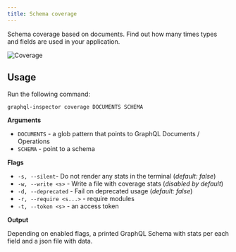 ```yaml
---
title: Schema coverage
---
```


Schema coverage based on documents. Find out how many times types and fields are used in your application.

![Coverage](/img/cli/coverage.jpg)

## Usage

Run the following command:

    graphql-inspector coverage DOCUMENTS SCHEMA

**Arguments**

- `DOCUMENTS` - a glob pattern that points to GraphQL Documents / Operations
- `SCHEMA` - point to a schema

**Flags**

- `-s, --silent`- Do not render any stats in the terminal (_default: false_)
- `-w, --write <s>` - Write a file with coverage stats (_disabled by default_)
- `-d, --deprecated` - Fail on deprecated usage (_default: false_)
- `-r, --require <s...>` - require modules
- `-t, --token <s>` - an access token

**Output**

Depending on enabled flags, a printed GraphQL Schema with stats per each field and a json file with data.
